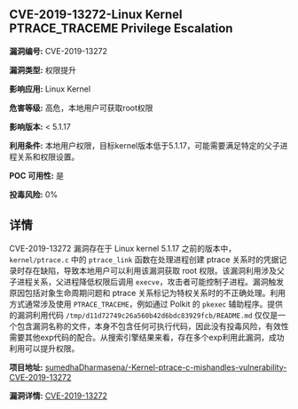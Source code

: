## CVE-2019-13272-Linux Kernel PTRACE_TRACEME Privilege Escalation

**漏洞编号:** CVE-2019-13272

**漏洞类型:** 权限提升

**影响应用:** Linux Kernel

**危害等级:** 高危，本地用户可获取root权限

**影响版本:** < 5.1.17

**利用条件:** 本地用户权限，目标kernel版本低于5.1.17，可能需要满足特定的父子进程关系和权限设置。

**POC 可用性:** 是

**投毒风险:** 0%

## 详情

CVE-2019-13272 漏洞存在于 Linux kernel 5.1.17 之前的版本中，`kernel/ptrace.c` 中的 `ptrace_link` 函数在处理进程创建 ptrace 关系时的凭据记录时存在缺陷，导致本地用户可以利用该漏洞获取 root 权限。该漏洞利用涉及父子进程关系，父进程降低权限后调用 `execve`，攻击者可能控制子进程。漏洞触发原因包括对象生命周期问题和 ptrace 关系标记为特权关系时的不正确处理。利用方式通常涉及使用 `PTRACE_TRACEME`，例如通过 Polkit 的 `pkexec` 辅助程序。提供的漏洞利用代码 `/tmp/d11d72749c26a560b42d6bdc83929fcb/README.md` 仅仅是一个包含漏洞名称的文件，本身不包含任何可执行代码，因此没有投毒风险，有效性需要其他exp代码的配合。从搜索引擎结果来看，存在多个exp利用此漏洞，成功利用可以提升权限。

**项目地址:** [sumedhaDharmasena/-Kernel-ptrace-c-mishandles-vulnerability-CVE-2019-13272](https://github.com/sumedhaDharmasena/-Kernel-ptrace-c-mishandles-vulnerability-CVE-2019-13272)

**漏洞详情:** [CVE-2019-13272](https://nvd.nist.gov/vuln/detail/CVE-2019-13272)